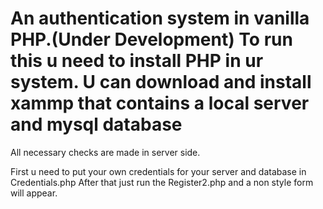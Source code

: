 # An authentication system in vanilla PHP.(Under Development) To run this u need to install PHP in ur system. U can download and install xammp that contains a local server and mysql database
All necessary checks are made in server side.

First u need to put your own credentials for your server and database in Credentials.php
After that just run the Register2.php and a non style form will appear.


